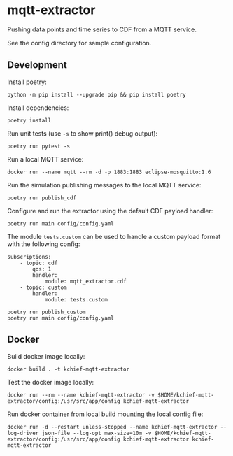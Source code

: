 # mqtt-extractor

Pushing data points and time series to CDF from a MQTT service.

See the config directory for sample configuration.

## Development

Install poetry:

    python -m pip install --upgrade pip && pip install poetry

Install dependencies:

    poetry install

Run unit tests (use `-s` to show print() debug output):

    poetry run pytest -s

Run a local MQTT service:

    docker run --name mqtt --rm -d -p 1883:1883 eclipse-mosquitto:1.6

Run the simulation publishing messages to the local MQTT service:

    poetry run publish_cdf

Configure and run the extractor using the default CDF payload handler:

    poetry run main config/config.yaml

The module `tests.custom` can be used to handle a custom payload format with the following config:

    subscriptions:
        - topic: cdf
            qos: 1
            handler:
                module: mqtt_extractor.cdf
        - topic: custom
            handler:
                module: tests.custom

    poetry run publish_custom
    poetry run main config/config.yaml

## Docker

Build docker image locally:

    docker build . -t kchief-mqtt-extractor

Test the docker image locally:

    docker run --rm --name kchief-mqtt-extractor -v $HOME/kchief-mqtt-extractor/config:/usr/src/app/config kchief-mqtt-extractor

Run docker container from local build mounting the local config file:

    docker run -d --restart unless-stopped --name kchief-mqtt-extractor --log-driver json-file --log-opt max-size=10m -v $HOME/kchief-mqtt-extractor/config:/usr/src/app/config kchief-mqtt-extractor kchief-mqtt-extractor
